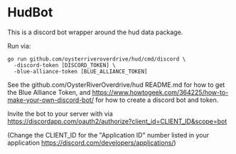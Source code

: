 # HudBot

This is a discord bot wrapper around the hud data package.

Run via:

```
go run github.com/oysterriveroverdrive/hud/cmd/discord \
  -discord-token [DISCORD_TOKEN] \
  -blue-alliance-token [BLUE_ALLIANCE_TOKEN]
```

See the github.com/OysterRiverOverdrive/hud README.md for how
to get the Blue Alliance Token, and
https://www.howtogeek.com/364225/how-to-make-your-own-discord-bot/
for how to create a discord bot and token.


Invite the bot to your server with via https://discordapp.com/oauth2/authorize?client_id=CLIENT_ID&scope=bot

(Change the CLIENT_ID for the "Application ID" number listed in your application https://discord.com/developers/applications/)
